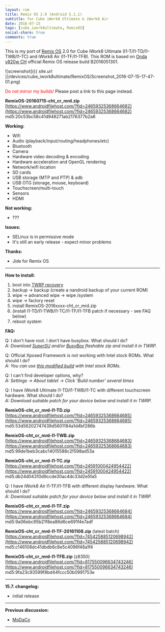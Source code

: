 ```yaml
---
layout: rom
title: Remix OS 2.0 (Android 5.1.1)
subtitle: for Cube iWork8 Ultimate & iWork8 Air
date: 2016-07-15
tags: [cube_iwork8ultimate, RemixOS]
social-share: true
comments: true
---
```


This is my port of [Remix OS](http://www.jide.com/remixos) 2.0 for Cube iWork8 Ultimate (I1-T/I1-TD/I1-TWB/I1-TC) and iWork8 Air (I1-TF/I1-TFB). This ROM is based on [Onda v820w CH](http://www.jide.com/remixos/devices/v820wch) official Remix OS release build B2016051301.

![screenshot]({{ site.url }}/devices/cube_iwork8ultimate/RemixOS/Screenshot_2016-07-15-17-47-01.png)

<span style="color:#FF0000;">Do not mirror my builds!</span> Please post a link to this page instead.

**RemixOS-20160715-cht_cr_mrd.zip**  
[https://www.androidfilehost.com/?fid=24659325368664682](https://www.androidfilehost.com/?fid=24659325368664682)  
md5:20c53bc58c41d948271ab2176377b2a6

**Working:**

- Wifi
- Audio (playback/input/routing/headphones/etc)
- Bluetooth
- Camera
- Hardware video decoding & encoding
- Hardware acceleration and OpenGL rendering
- Network/wifi location
- SD cards
- USB storage (MTP and PTP) & adb
- USB OTG (storage, mouse, keyboard)
- Touchscreen/multi-touch
- Sensors
- HDMI

**Not working:**

- ???

**Issues:**

- SELinux is in permissive mode
- It's still an early release - expect minor problems

**Thanks:**

- Jide for Remix OS

----

**How to install:**

1. boot into [TWRP recovery](/devices/cube_iwork8ultimate/TWRP)
2. backup -> backup (create a nandroid backup of your current ROM)
3. wipe -> advanced wipe -> wipe /system
4. wipe -> factory reset
5. install RemixOS-2016xxxx-cht_cr_mrd.zip
6. (install I1-TD/I1-TWB/I1-TC/I1-TF/I1-TFB patch if necessary - see FAQ below)
7. reboot system

**FAQ:**

Q: I don't have root. I don't have busybox. What should I do?  
*A: Download [SuperSU](http://download.chainfire.eu/supersu-stable) and/or [BusyBox](http://forum.xda-developers.com/attachment.php?attachmentid=3932008&d=1478780582) flashable zip and install it in TWRP.*

Q: Official Xposed Framework is not working with Intel stock ROMs. What should I do?  
*A: You can use [this modified build](http://amiduos.com/support/knowledge-base/article/xposed-framework-support-in-amiduos) with Intel stock ROMs.*

Q: I can't find developer options, why?  
*A: Settings -> About tablet -> Click 'Build number' several times*

Q: I have iWork8 Ultimate I1-TD/I1-TWB/I1-TC with different touchscreen hardware. What should I do?  
*A: Download suitable patch for your device below and install it in TWRP.*

**RemixOS-cht_cr_mrd-I1-TD.zip**  
[https://www.androidfilehost.com/?fid=24659325368664685](https://www.androidfilehost.com/?fid=24659325368664685)  
md5:53d56202747439d5601184a1d4bf286b

**RemixOS-cht_cr_mrd-I1-TWB.zip**  
[https://www.androidfilehost.com/?fid=24659325368664683](https://www.androidfilehost.com/?fid=24659325368664683)  
md5:99de1beb3cabc14015588c2f598ad53a

**RemixOS-cht_cr_mrd-I1-TC.zip**  
[https://www.androidfilehost.com/?fid=24591000424954422](https://www.androidfilehost.com/?fid=24591000424954422)  
md5:db24d04310d9ccde30ac4dc33d2e5fa5

Q: I have iWork8 Air I1-TF/I1-TFB with different display hardware. What should I do?  
*A: Download suitable patch for your device below and install it in TWRP.*

**RemixOS-cht_cr_mrd-I1-TF.zip**  
[https://www.androidfilehost.com/?fid=24659325368664684](https://www.androidfilehost.com/?fid=24659325368664684)  
md5:9a06ebc95b21f8ea86d6ce691f4e7adf

**RemixOS-cht_cr_mrd-I1-TF-20161108.zip** (latest batch)  
[https://www.androidfilehost.com/?fid=745425885120698942](https://www.androidfilehost.com/?fid=745425885120698942)  
md5:c146108dc41dbdb6c8e5c4096f48a1f4

**RemixOS-cht_cr_mrd-I1-TFB.zip** (z8350)  
[https://www.androidfilehost.com/?fid=817550096634743246](https://www.androidfilehost.com/?fid=817550096634743246)  
md5:9fa23c93599f8bd44fccc50b0991753e

----

**15.7. changelog:**

- initial release

----

**Previous discussion:**

- [MoDaCo](http://www.modaco.com/forums/topic/377513-remix-os-20/)

----
